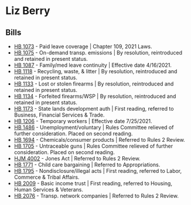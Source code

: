 # Liz Berry
## Bills
* [HB 1073](/bill/2021-22/hb/1073/) - Paid leave coverage | Chapter 109, 2021 Laws.
* [HB 1075](/bill/2021-22/hb/1075/) - On-demand transp. emissions | By resolution, reintroduced and retained in present status.
* [HB 1087](/bill/2021-22/hb/1087/) - Family/med leave continuity | Effective date 4/16/2021.
* [HB 1118](/bill/2021-22/hb/1118/) - Recycling, waste, & litter | By resolution, reintroduced and retained in present status.
* [HB 1133](/bill/2021-22/hb/1133/) - Lost or stolen firearms | By resolution, reintroduced and retained in present status.
* [HB 1134](/bill/2021-22/hb/1134/) - Forfeited firearms/WSP | By resolution, reintroduced and retained in present status.
* [HB 1173](/bill/2021-22/hb/1173/) - State lands development auth | First reading, referred to Business, Financial Services & Trade.
* [HB 1206](/bill/2021-22/hb/1206/) - Temporary workers | Effective date 7/25/2021.
* [HB 1486](/bill/2021-22/hb/1486/) - Unemployment/voluntary | Rules Committee relieved of further consideration.  Placed on second reading.
* [HB 1694](/bill/2021-22/hb/1694/) - Chemicals/consumer products | Referred to Rules 2 Review.
* [HB 1705](/bill/2021-22/hb/1705/) - Untraceable guns | Rules Committee relieved of further consideration.  Placed on second reading.
* [HJM 4002](/bill/2021-22/hjm/4002/) - Jones Act | Referred to Rules 2 Review.
* [HB 1771](/bill/2021-22/hb/1771/) - Child care bargaining | Referred to Appropriations.
* [HB 1795](/bill/2021-22/hb/1795/) - Nondisclosure/illegal acts | First reading, referred to Labor, Commerce & Tribal Affairs.
* [HB 2009](/bill/2021-22/hb/2009/) - Basic income trust | First reading, referred to Housing, Human Services & Veterans.
* [HB 2076](/bill/2021-22/hb/2076/) - Transp. network companies | Referred to Rules 2 Review.
